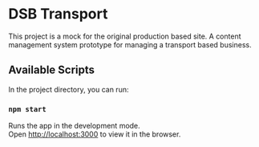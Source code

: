 # DSB Transport
This project is a mock for the original production based site. A content management system prototype for managing a transport based business.

## Available Scripts

In the project directory, you can run:

### `npm start`

Runs the app in the development mode.\
Open [http://localhost:3000](http://localhost:3000) to view it in the browser.
